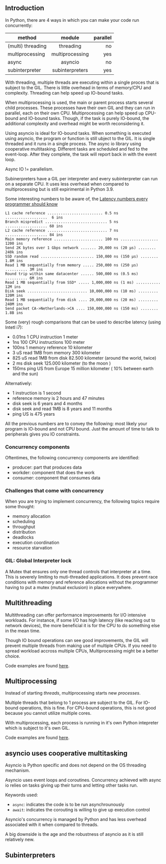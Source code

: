 ## Introduction

In Python, there are 4 ways in which you can make your code run concurrently:


| method        | module           | parallel  |
| ------------- |:-------------:| -----:|
| (multi) threading | threading | no |
| multiprocessing | multiprocessing      |   yes |
| async | asyncio      |    no |
| subinterpreter| subinterpreters      |    yes |


With threading, multiple threads are executing within a single proces that is subject to the GIL. There is little overhead in terms of memory/CPU and complexity. Threading can help speed up IO-bound tasks.

When multiprocessing is used, the main or parent process starts several child processes. These processes have their own GIL and they can run in parallel, each on their own CPU. Multiprocessing can help speed up CPU-bound and IO-bound tasks. Though, if the task is purely IO-bound, the additional complexity and overhead might be worth reconsidering it.

Using asyncio is ideal for IO-bound tasks. When something is executed using asyncio, the program or function is still ubject to the GIL. It is single threaded and it runs in a single process. The async io library using cooperative multitasking. Different tasks are scheduled and fed to the event-loop. After they complete, the task will report back in with the event loop. 

Async IO != parallelism.

Subinerpreters have a GIL per interpreter and every subinterpreter can run on a separate CPU. It uses less overhead when compared to multiprocessing but is still expirimental in Python 3.9.


Some interesting numbers to be aware of, the [Latency numbers every programmer should know](https://github.com/ardanlabs/gotraining/tree:/master/topics/go/language/arrays#industry-defined-latencies)

```
L1 cache reference ......................... 0.5 ns ...................  6 ins
Branch mispredict ............................ 5 ns ................... 60 ins
L2 cache reference ........................... 7 ns ................... 84 ins
Main memory reference ...................... 100 ns ................. 1200 ins           
Send 2K bytes over 1 Gbps network ....... 20,000 ns (20 µs) ........  240k ins
SSD random read ........................ 150,000 ns (150 µs) ........ 1.8M ins
Read 1 MB sequentially from memory ..... 250,000 ns (250 µs) .......... 3M ins
Round trip within same datacenter ...... 500,000 ns (0.5 ms) .......... 6M ins
Read 1 MB sequentially from SSD* ..... 1,000,000 ns (1 ms) ........... 12M ins
Disk seek ........................... 10,000,000 ns (10 ms) ......... 120M ins
Read 1 MB sequentially from disk .... 20,000,000 ns (20 ms) ......... 240M ins
Send packet CA->Netherlands->CA .... 150,000,000 ns (150 ms) ........ 1.8B ins
```

Some (very) rough comparisons that can be used to describe latency (using Intetl i7):
- 0.01ns    1 CPU instruction       1 meter 
- 1ns       100 CPU instructions    100 meter 
- 100ns     1 memory reference      10 kilometer
- 3 uS      read 1MB from memory    300 kilometer
- 825 uS    read 1MB from disk      82.500 kilometer (around the world, twice)
- 2 ms      disk seek               125.000 kilometer (to the moon )
- 150ms     ping US from Europe     15 million kilometer ( 10% between earth and the sun)

Alternatively:
- 1 instruction is 1 second
- reference memory is 2 hours and 47 minutes
- disk seek is 6 years and 4 months
- disk seek and read 1MB is 8 years and 11 months
- ping US is 475 years

All the previous numbers are to convey the following: most likely your program is IO-bound and not CPU bound. Just the amount of time to talk to peripherals gives you IO constraints.

### Concurrency components

Oftentimes, the following concurrency components are identified:
- producer: part that produces data
- workder: component that does the work
- consumer: component that consumes data

### Challenges that come with concurrency

When you are trying to implement concurrency, the following topics require some thought:
- memory allocation
- scheduling
- throughput
- distribution
- deadlocks
- execution coordination
- resource starvation

### GIL: Global Interpreter lock

A Mutex that ensures only one thread controls that interpreter at a time. This is severely limiting to muti-threaded applications. It does prevent race conditions with memory and reference allocations without the programmer having to put a mutex (mutual exclusion) in place everywhere.
## Multithreading

Multithreading can offer performance improvements for I/O intensive workloads. For instance, if some I/O has high latency (like reaching out to network devices), the more beneficial it is for the CPU to do something else in the mean time.

Though IO bound operations can see good improvements, the GIL will prevent multiple threads from making use of multiple CPUs. If you need to spread workload accross multiple CPUs, Multiprocessing might be a better choice.

Code examples are found [here](https://github.com/saidvandeklundert/python/blob/main/examples/concurrency/).


## Multiprocessing

Instead of starting _threads_, multiprocessing starts new _processes_.

Multiple threads that belong to 1 process are subject to the GIL. For IO-bound operations, this is fine. For CPU-bound operations, this is not good because you cannot utilize multiple cores.

With multiprocessing, each process is running in it's own Python intepreter which is subject to it's own GIL.

Code examples are found [here](https://github.com/saidvandeklundert/python/blob/main/examples/concurrency/).
## asyncio uses cooperative multitasking

Asyncio is Python specific and does not depend on the OS threading mechanism.

Asyncio uses event loops and coroutines. Concurrency achieved with async io relies on tasks giving up their turns and letting other tasks run.

Keywords used:
- `async`: indicates the code is to be run asynchrounously 
- `await`: indicates the corouting is willing to give up execution control


Asyncio's concurrency is managed by Python and has less overhead associated with it when compared to threads.

A big downside is the age and the robustness of asyncio as it is still relatively new.

## Subinterpreters